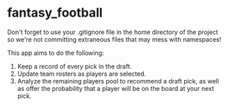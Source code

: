 # fantasy_football

Don't forget to use your .gitignore file in the home directory of the project so we're not committing extraneous files that may mess with namespaces!


This app aims to do the following:

1. Keep a record of every pick in the draft.
2. Update team rosters as players are selected.
3. Analyze the remaining players pool to recommend a draft pick, as well as offer the probability that a player will be on the board at your next pick.
